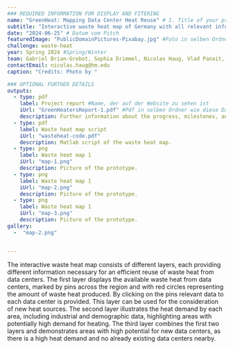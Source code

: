 ```yaml
---
### REQUIRED INFORMATION FOR DISPLAY AND FITERING
name: "GreenHeat: Mapping Data Center Heat Reuse" # 1. Title of your prototype
subtitle: "Interactive waste heat map of Germany with all relevant information for an efficient reuse of waste heat by data centers" # 2. One sentence explaining your prototype
date: "2024-06-25" # Datum vom Pitch
featuredImage: "PublicDomainPictures-Pixabay.jpg" #Foto in selben Ordner wie diese Datei
challenge: waste-heat
year: Spring 2024 #Spring/Winter
team: Gabriel Brian-Grebot, Sophia Drimmel, Nicolas Haug, Vlad Panait, Patrick Mayer #6. Team members
contactEmail: nicolas.haug@hm.edu
caption: "Credits: Photo by "

### OPTIONAL FURTHER DETAILS
outputs:
  - type: pdf
    label: Project report #Name, der auf der Website zu sehen ist
    iUrl: "GreenHeatersReport-1.pdf" #Pdf in selben Ordner wie diese Datei
    description: Further information about the progress, milestones, and roadblocks.
  - type: pdf
    label: Waste heat map script
    iUrl: "wasteheat-code.pdf"
    description: Matlab script of the waste heat map.
  - type: png
    label: Waste heat map 1
    iUrl: "map-1.png"
    description: Picture of the prototype.
  - type: png
    label: Waste heat map 1
    iUrl: "map-2.png"
    description: Picture of the prototype.
  - type: png
    label: Waste heat map 1
    iUrl: "map-3.png"
    description: Picture of the prototype.
gallery:
  -  "map-2.png"


---
```

The interactive waste heat map consists of different layers, each providing different information necessary for an efficient reuse of waste heat from data centers. The first layer displays the available waste heat from data centers, marked by pins across the region and with red circles representing the amount of waste heat produced. By clicking on the pins relevant data to each data center is provided. This layer can be used for the consideration of new heat sources. The second layer illustrates the heat demand by each area, including industrial and demographic data, highlighting areas with potentially high demand for heating. The third layer combines the first two layers and demonstrates areas with high potential for new data centers, as there is a high heat demand and no already existing data centers nearby. 

